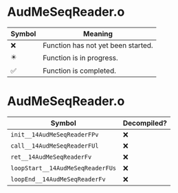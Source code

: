 # AudMeSeqReader.o
| Symbol | Meaning 
| ------------- | ------------- 
| :x: | Function has not yet been started. 
| :eight_pointed_black_star: | Function is in progress. 
| :white_check_mark: | Function is completed. 


# AudMeSeqReader.o
| Symbol | Decompiled? |
| ------------- | ------------- |
| `init__14AudMeSeqReaderFPv` | :x: |
| `call__14AudMeSeqReaderFUl` | :x: |
| `ret__14AudMeSeqReaderFv` | :x: |
| `loopStart__14AudMeSeqReaderFUs` | :x: |
| `loopEnd__14AudMeSeqReaderFv` | :x: |
